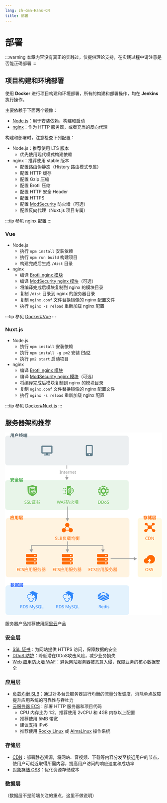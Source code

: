```yaml
---
lang: zh-cmn-Hans-CN
title: 部署
---
```


# 部署

:::warning
本章内容没有真正的实践过，仅提供理论支持，在实践过程中请注意是否能正确部署
:::

## 项目构建和环境部署

使用 **Docker** 进行项目构建和环境部署，所有的构建和部署操作，均在 **Jenkins** 执行操作。

主要依赖于下面两个镜像：

- [Node.js](https://nodejs.org/)：用于安装依赖、构建和启动
- [nginx](https://nginx.org/)：作为 HTTP 服务器，或者充当的反向代理

构建和部署时，注意检查下列配置：

- Node.js：推荐使用 LTS 版本
  - 优先使用现代模式构建依赖
- nginx：推荐使用 stable 版本
  - 配置路由伪静态（History 路由模式专属）
  - 配置 HTTP 缓存
  - 配置 Gzip 压缩
  - 配置 Brotli 压缩
  - 配置 HTTP 安全 Header
  - 配置 HTTPS
  - 配置 [ModSecurity](https://github.com/SpiderLabs/ModSecurity) 防火墙（可选）
  - 配置反向代理（Nuxt.js 项目专属）

:::tip
参见 [nginx 配置](/reference/configuration/#nginx)
:::

### Vue

- Node.js
  - 执行 `npm install` 安装依赖
  - 执行 `npm run build` 构建项目
  - 构建完成后生成 `/dist` 目录
- nginx
  - 编译 [Brotli nginx 模块](https://github.com/google/ngx_brotli)
  - 编译 [ModSecurity nginx 模块](https://github.com/SpiderLabs/ModSecurity-nginx)（可选）
  - 将编译完成后模块复制到 nginx 的模块目录
  - 复制 `/dist` 目录到 nginx 的服务器目录
  - 复制 `nginx.conf` 文件替换镜像的 nginx 配置文件
  - 执行 `nginx -s reload` 重新加载 nginx 配置

:::tip
参见 [Docker#Vue](/reference/configuration/#vue)
:::

### Nuxt.js

- Node.js
  - 执行 `npm install` 安装依赖
  - 执行 `npm install -g pm2` 安装 [PM2](https://pm2.keymetrics.io/)
  - 执行 `pm2 start` 启动项目
- nginx
  - 编译 [Brotli nginx 模块](https://github.com/google/ngx_brotli)
  - 编译 [ModSecurity nginx 模块](https://github.com/SpiderLabs/ModSecurity-nginx)（可选）
  - 将编译完成后模块复制到 nginx 的模块目录
  - 复制 `nginx.conf` 文件替换镜像的 nginx 配置文件
  - 执行 `nginx -s reload` 重新加载 nginx 配置

:::tip
参见 [Docker#Nuxt.js](/reference/configuration/#nuxt-js)
:::

## 服务器架构推荐

![服务器架构](./server.svg)

服务器产品推荐使用[阿里云](https://cn.aliyun.com/)产品

### 安全层

- [SSL 证书](https://www.aliyun.com/product/cas)：为网站提供 HTTPS 访问，保障数据的安全
- [DDoS 防护](https://www.aliyun.com/product/security/ddos)：降低潜在DDoS攻击风险，减少业务损失
- [Web 应用防火墙 WAF](https://www.aliyun.com/product/waf)：避免网站服务器被恶意入侵，保障业务的核心数据安全

### 应用层

- [负载均衡 SLB](https://www.aliyun.com/product/slb)：通过对多台云服务器进行均衡的流量分发调度，消除单点故障提升应用系统的可靠性与吞吐力
- [云服务器 ECS](https://www.aliyun.com/product/ecs)：部署 HTTP 服务器和项目代码
  - CPU 内存比为 1:2，推荐使用 2vCPU 和 4GB 内存以上配置
  - 推荐使用 5MB 带宽
  - 建议支持 IPv6
  - 推荐使用 [Rocky Linux](https://rockylinux.org/) 或 [AlmaLinux](https://almalinux.org/) 操作系统

### 存储层

- [CDN](https://www.aliyun.com/product/cdn)：部署静态资源，将网站、音视频、下载等内容分发至接近用户的节点，使用户可就近取得所需内容，提高用户访问的响应速度和成功率
- [对象存储 OSS](https://www.aliyun.com/product/oss)：优化资源存储成本

### 数据层

（数据层不是前端关注的重点，这里不做说明）
